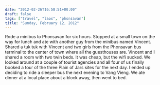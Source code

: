```yaml
---
date: "2012-02-26T16:58:51+00:00"
draft: false
tags: ["travel", "laos", "phonsavan"]
title: "Sunday, February 12, 2012"
---
```

Rode a minibus to Phonsavan for six hours. Stopped at a small town on the way for lunch and ate with another guy from the minibus named Vincent. Shared a tuk tuk with Vincent and two girls from the Phonsavan bus terminal to the center of town where all the guesthouses are. Vincent and I shared a room with two twin beds. It was cheap, but the wifi sucked. We looked around at a couple of tourist agencies and all four of us finally booked a tour of the three Plain of Jars sites for the next day. I ended up deciding to ride a sleeper bus the next evening to Vang Vieng. We ate dinner at a local place about a block away, then went to bed.


